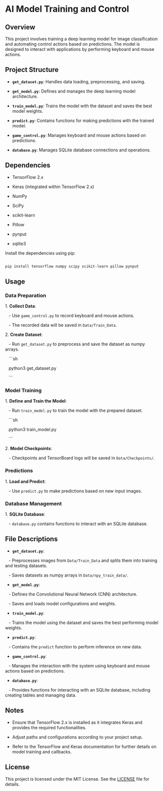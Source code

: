 # AI Model Training and Control

## Overview

This project involves training a deep learning model for image classification and automating control actions based on predictions. The model is designed to interact with applications by performing keyboard and mouse actions.

## Project Structure

- **`get_dataset.py`**: Handles data loading, preprocessing, and saving.

- **`get_model.py`**: Defines and manages the deep learning model architecture.

- **`train_model.py`**: Trains the model with the dataset and saves the best model weights.

- **`predict.py`**: Contains functions for making predictions with the trained model.

- **`game_control.py`**: Manages keyboard and mouse actions based on predictions.

- **`database.py`**: Manages SQLite database connections and operations.

## Dependencies

- TensorFlow 2.x

- Keras (integrated within TensorFlow 2.x)

- NumPy

- SciPy

- scikit-learn

- Pillow

- pynput

- sqlite3

Install the dependencies using pip:

```sh

pip install tensorflow numpy scipy scikit-learn pillow pynput

```

## Usage

### Data Preparation

1\. **Collect Data**:

   - Use `game_control.py` to record keyboard and mouse actions.

   - The recorded data will be saved in `Data/Train_Data`.

2\. **Create Dataset**:

   - Run `get_dataset.py` to preprocess and save the dataset as numpy arrays.

   ```sh

   python3 get_dataset.py

   ```

### Model Training

1\. **Define and Train the Model**:

   - Run `train_model.py` to train the model with the prepared dataset.

   ```sh

   python3 train_model.py

   ```

2\. **Model Checkpoints**:

   - Checkpoints and TensorBoard logs will be saved in `Data/Checkpoints/`.

### Predictions

1\. **Load and Predict**:

   - Use `predict.py` to make predictions based on new input images.

### Database Management

1\. **SQLite Database**:

   - `database.py` contains functions to interact with an SQLite database.

## File Descriptions

- **`get_dataset.py`**: 

   - Preprocesses images from `Data/Train_Data` and splits them into training and testing datasets.

   - Saves datasets as numpy arrays in `Data/npy_train_data/`.

- **`get_model.py`**:

   - Defines the Convolutional Neural Network (CNN) architecture.

   - Saves and loads model configurations and weights.

- **`train_model.py`**:

   - Trains the model using the dataset and saves the best performing model weights.

- **`predict.py`**:

   - Contains the `predict` function to perform inference on new data.

- **`game_control.py`**:

   - Manages the interaction with the system using keyboard and mouse actions based on predictions.

- **`database.py`**:

   - Provides functions for interacting with an SQLite database, including creating tables and managing data.

## Notes

- Ensure that TensorFlow 2.x is installed as it integrates Keras and provides the required functionalities.

- Adjust paths and configurations according to your project setup.

- Refer to the TensorFlow and Keras documentation for further details on model training and callbacks.

## License

This project is licensed under the MIT License. See the [LICENSE](LICENSE) file for details.
